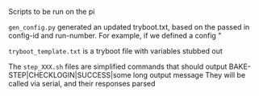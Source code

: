 Scripts to be run on the pi

`gen_config.py` generated an updated tryboot.txt, based on the passed in config-id and run-number.
For example, if we defined a config "


`tryboot_template.txt` is a tryboot file with variables stubbed out

The `step_XXX.sh` files are simplified commands that should output 
    BAKE-STEP|CHECKLOGIN|SUCCESS|some long output message
They will be called via serial, and their responses parsed
